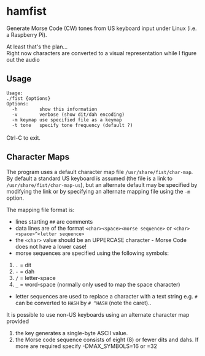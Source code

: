 # hamfist
Generate Morse Code (CW) tones from US keyboard input under Linux (i.e. a Raspberry Pi).

At least that's the plan...<br>
Right now characters are converted to a visual representation while I figure out the audio

## Usage
`Usage:`<br>
`./fist {options}`<br>
`Options:`<br>
`  -h        show this information`<br>
`  -v        verbose (show dit/dah encoding)`<br>
`  -m keymap use specified file as a keymap`<br>
`  -t tone   specify tone frequency (default ?)`<br>
<br>
Ctrl-C to exit.

## Character Maps
The program uses a default character map file `/usr/share/fist/char-map`. By default a standard US keyboard is assumed (the file is a link to `/usr/share/fist/char-map-us`), but an alternate default may be specified by modifying the link or by specifying an alternate mapping file using the `-m` option.

The mapping file format is:
- lines starting `##` are comments
- data lines are of the format `<char><space><morse sequence>` or `<char><space>^<letter sequence>`
- the `<char>` value should be an UPPERCASE character - Morse Code does not have a lower case!
- morse sequences are specified using the following symbols:
1. `.` = dit
2. `-` = dah
3. `/` = letter-space
4. `_` = word-space (normally only used to map the space character)
- letter sequences are used to replace a character with a text string e.g. `#` can be converted to `HASH` by `# ^HASH` (note the caret)..

It is possible to use non-US keyboards using an alternate character map provided 
1. the key generates a single-byte ASCII value.
2. the Morse code sequence consists of eight (8) or fewer dits and dahs. If more are required specify -DMAX_SYMBOLS=16 or =32

